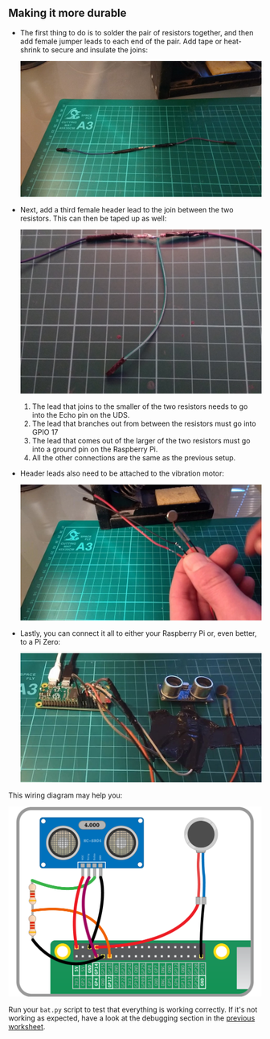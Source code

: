 ## Making it more durable

- The first thing to do is to solder the pair of resistors together, and then add female jumper leads to each end of the pair. Add tape or heat-shrink to secure and insulate the joins:

    ![joined resistors](images/joined_resistors.jpg)

- Next, add a third female header lead to the join between the two resistors. This can then be taped up as well:

    ![t join](images/t_join.jpg)

    1. The lead that joins to the smaller of the two resistors needs to go into the Echo pin on the UDS.
    1. The lead that branches out from between the resistors must go into GPIO 17
    1. The lead that comes out of the larger of the two resistors must go into a ground pin on the Raspberry Pi.
    1. All the other connections are the same as the previous setup.


- Header leads also need to be attached to the vibration motor:

    ![vibro with headers](images/vibration_motor_with_jumpers.jpg)

- Lastly, you can connect it all to either your Raspberry Pi or, even better, to a Pi Zero:

    ![pizero setup](images/pizero_setup.jpg)

This wiring diagram may help you:

![pizero wiring](images/See_Like_A_Bat_Diagram_7.png)

Run your `bat.py` script to test that everything is working correctly. If it's not working as expected, have a look at the debugging section in the [previous worksheet](worksheet.md).

